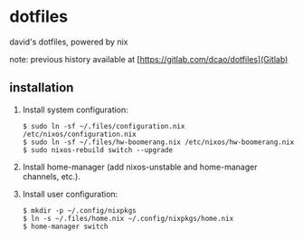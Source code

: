 # dotfiles

david's dotfiles, powered by nix

note: previous history available at [https://gitlab.com/dcao/dotfiles](Gitlab)

## installation

1. Install system configuration:

   ```shell
   $ sudo ln -sf ~/.files/configuration.nix /etc/nixos/configuration.nix
   $ sudo ln -sf ~/.files/hw-boomerang.nix /etc/nixos/hw-boomerang.nix
   $ sudo nixos-rebuild switch --upgrade
   ```

2. Install home-manager (add nixos-unstable and home-manager channels, etc.).

3. Install user configuration:

   ```shell
   $ mkdir -p ~/.config/nixpkgs
   $ ln -s ~/.files/home.nix ~/.config/nixpkgs/home.nix
   $ home-manager switch
   ```

